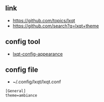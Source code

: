 

## link

* https://github.com/topics/lxqt
* https://github.com/search?q=lxqt+theme


## config tool

* [lxqt-config-appearance](http://manpages.ubuntu.com/manpages/bionic/en/man1/lxqt-config-appearance.1.html)


## config file

* ~/.config/lxqt/lxqt.conf

```
[General]
theme=ambiance
```

